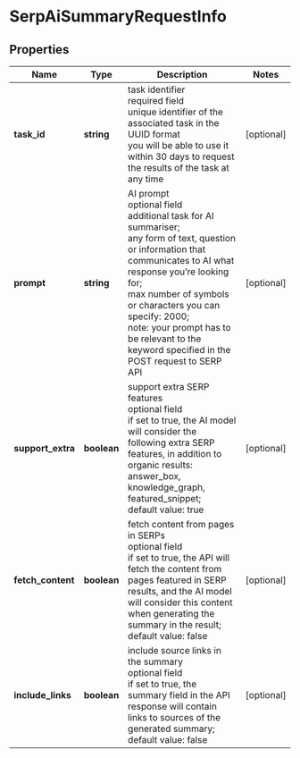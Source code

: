 # SerpAiSummaryRequestInfo

## Properties

| Name | Type | Description | Notes |
|------------ | ------------- | ------------- | -------------|
**task_id** | **string** | task identifier<br>required field<br>unique identifier of the associated task in the UUID format<br>you will be able to use it within 30 days to request the results of the task at any time |[optional]|
**prompt** | **string** | AI prompt<br>optional field<br>additional task for AI summariser;<br>any form of text, question or information that communicates to AI what response you’re looking for;<br>max number of symbols or characters you can specify: 2000;<br>note: your prompt has to be relevant to the keyword specified in the POST request to SERP API |[optional]|
**support_extra** | **boolean** | support extra SERP features<br>optional field<br>if set to true, the AI model will consider the following extra SERP features, in addition to organic results: answer_box, knowledge_graph, featured_snippet;<br>default value: true |[optional]|
**fetch_content** | **boolean** | fetch content from pages in SERPs<br>optional field<br>if set to true, the API will fetch the content from pages featured in SERP results, and the AI model will consider this content when generating the summary in the result;<br>default value: false |[optional]|
**include_links** | **boolean** | include source links in the summary<br>optional field<br>if set to true, the summary field in the API response will contain links to sources of the generated summary;<br>default value: false |[optional]|